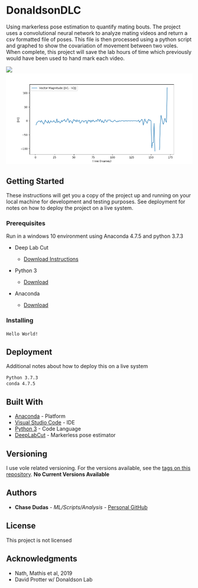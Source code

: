 # DonaldsonDLC
Using markerless pose estimation to quantify mating bouts. The project uses a convolutional neural network to analyze mating videos and return a csv formatted file of poses. This file is then processed using a python script and graphed to show the covariation of movement between two voles. When complete, this project will save the lab hours of time which previously would have been used to hand mark each video. 

![](DLC_Mating_Vod.gif)
![](CovariationOfMovement.png)


## Getting Started

These instructions will get you a copy of the project up and running on your local machine for development and testing purposes. See deployment for notes on how to deploy the project on a live system.

### Prerequisites
Run in a windows 10 environment using Anaconda 4.7.5 and python 3.7.3

- Deep Lab Cut
  - [Download Instructions](http://www.mousemotorlab.org/deeplabcut)

- Python 3
  - [Download](https://www.python.org/downloads/)

- Anaconda
  - [Download](https://www.anaconda.com/distribution/)

### Installing

```Hello World!```
 

## Deployment

Additional notes about how to deploy this on a live system
```
Python 3.7.3
conda 4.7.5
```

## Built With

* [Anaconda](https://www.anaconda.com/) - Platform
* [Visual Studio Code](https://visualstudio.microsoft.com/) - IDE
* [Python 3](https://www.python.org/) - Code Language 
* [DeepLabCut](http://www.mousemotorlab.org/deeplabcut) - Markerless pose estimator


## Versioning

I use vole related versioning. For the versions available, see the [tags on this repository](https://github.com/donaldsonlab/UI-lab-capture/tags). **No Current Versions Available**

## Authors

* **Chase Dudas** - *ML/Scripts/Analysis* - [Personal GitHub](https://github.com/ChaseD13)

## License

This project is not licensed

## Acknowledgments

* Nath, Mathis et al, 2019
* David Protter w/ Donaldson Lab
